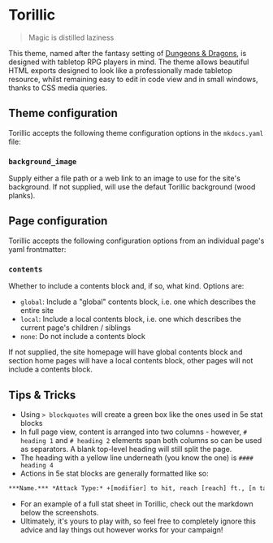 # Torillic
> Magic is distilled laziness

This theme, named after the fantasy setting of [Dungeons & Dragons](https://www.dndbeyond.com/), is designed with tabletop RPG players in mind. The theme allows beautiful HTML exports designed to look like a professionally made tabletop resource, whilst remaining easy to edit in code view and in small windows, thanks to CSS media queries.

## Theme configuration
Torillic accepts the following theme configuration options in the `mkdocs.yaml` file:
### `background_image`
Supply either a file path or a web link to an image to use for the site's background. If not supplied, will use the defaut Torillic background (wood planks).

## Page configuration
Torillic accepts the following configuration options from an individual page's yaml frontmatter:
### `contents`
Whether to include a contents block and, if so, what kind. Options are:
- `global`: Include a "global" contents block, i.e. one which describes the entire site
- `local`: Include a local contents block, i.e. one which describes the current page's children / siblings
- `none`: Do not include a contents block

If not supplied, the site homepage will have global contents block and section home pages will have a local contents block, other pages will not include a contents block.

## Tips & Tricks

- Using `> blockquotes` will create a green box like the ones used in 5e stat blocks
- In full page view, content is arranged into two columns - however, `# heading 1` and `# heading 2` elements span both columns so can be used as separators. A blank top-level heading will still split the page.
- The heading with a yellow line underneath (you know the one) is `#### heading 4`
- Actions in 5e stat blocks are generally formatted like so:
```markdown
***Name.*** *Attack Type:* +[modifier] to hit, reach [reach] ft., [n targets] target(s). *Hit:* [approx damage] ([n dice]d[die size] + [additional]) [damage type] damage.
```
- For an example of a full stat sheet in Torillic, check out the markdown below the screenshots.
- Ultimately, it's yours to play with, so feel free to completely ignore this advice and lay things out however works for your campaign!
